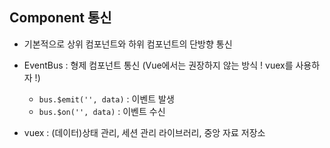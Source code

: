 ## **Component 통신**
- 기본적으로 상위 컴포넌트와 하위 컴포넌트의 단방향 통신


- EventBus : 형제 컴포넌트 통신 (Vue에서는 권장하지 않는 방식 ! vuex를 사용하자 !)
    - `bus.$emit('', data)` : 이벤트 발생
    - `bus.$on('', data)` : 이벤트 수신


- vuex : (데이터)상태 관리, 세션 관리 라이브러리, 중앙 자료 저장소